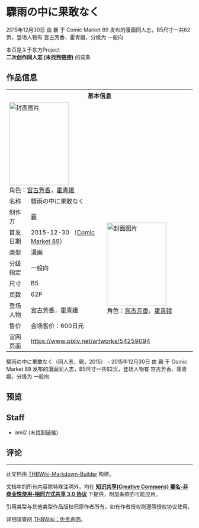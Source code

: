 # 驟雨の中に果敢なく

<!-- source html: G:\repos\THBWiki-Markdown-Builder\THBWikiMarkdown\Temp\main\3\32\ns0%3A%E9%A9%9F%E9%9B%A8%E3%81%AE%E4%B8%AD%E3%81%AB%E6%9E%9C%E6%95%A2%E3%81%AA%E3%81%8F.html -->

2015年12月30日 由 霸 于 Comic Market 89 发布的漫画同人志，B5尺寸一共62页，登场人物有 宫古芳香、霍青娥，分级为 一般向

本页是关于东方Project  
 **二次创作同人志 (未找到链接)** 的词条

## 作品信息

<table><tbody><tr><th colspan="3">基本信息</th></tr><tr><td class="cover-artwork-mobile" colspan="2"><a href="./文件-驟雨の中に果敢なく封面.jpg.md" class="image" title="封面图片"><img alt="封面图片" src="https://upload.thwiki.cc/thumb/d/d1/%E9%A9%9F%E9%9B%A8%E3%81%AE%E4%B8%AD%E3%81%AB%E6%9E%9C%E6%95%A2%E3%81%AA%E3%81%8F%E5%B0%81%E9%9D%A2.jpg/160px-%E9%A9%9F%E9%9B%A8%E3%81%AE%E4%B8%AD%E3%81%AB%E6%9E%9C%E6%95%A2%E3%81%AA%E3%81%8F%E5%B0%81%E9%9D%A2.jpg" decoding="async" loading="lazy" width="160" height="224" srcset="https://upload.thwiki.cc/thumb/d/d1/%E9%A9%9F%E9%9B%A8%E3%81%AE%E4%B8%AD%E3%81%AB%E6%9E%9C%E6%95%A2%E3%81%AA%E3%81%8F%E5%B0%81%E9%9D%A2.jpg/241px-%E9%A9%9F%E9%9B%A8%E3%81%AE%E4%B8%AD%E3%81%AB%E6%9E%9C%E6%95%A2%E3%81%AA%E3%81%8F%E5%B0%81%E9%9D%A2.jpg 1.5x, https://upload.thwiki.cc/thumb/d/d1/%E9%A9%9F%E9%9B%A8%E3%81%AE%E4%B8%AD%E3%81%AB%E6%9E%9C%E6%95%A2%E3%81%AA%E3%81%8F%E5%B0%81%E9%9D%A2.jpg/321px-%E9%A9%9F%E9%9B%A8%E3%81%AE%E4%B8%AD%E3%81%AB%E6%9E%9C%E6%95%A2%E3%81%AA%E3%81%8F%E5%B0%81%E9%9D%A2.jpg 2x" data-file-width="860" data-file-height="1200"></a><div class="cover-char">角色：<a href="./宫古芳香.md" title="宫古芳香">宫古芳香</a>，<a href="./霍青娥.md" title="霍青娥">霍青娥</a></div></td>
</tr><tr><td class="label">名称</td><td colspan="2"> 驟雨の中に果敢なく </td></tr><tr><td class="label">制作方</td><td><a href="./霸.md" title="霸">霸</a></td><td class="cover-artwork" rowspan="8" style="min-width:224px;"><a href="./文件-驟雨の中に果敢なく封面.jpg.md" class="image" title="封面图片"><img alt="封面图片" src="https://upload.thwiki.cc/thumb/d/d1/%E9%A9%9F%E9%9B%A8%E3%81%AE%E4%B8%AD%E3%81%AB%E6%9E%9C%E6%95%A2%E3%81%AA%E3%81%8F%E5%B0%81%E9%9D%A2.jpg/160px-%E9%A9%9F%E9%9B%A8%E3%81%AE%E4%B8%AD%E3%81%AB%E6%9E%9C%E6%95%A2%E3%81%AA%E3%81%8F%E5%B0%81%E9%9D%A2.jpg" decoding="async" loading="lazy" width="160" height="224" srcset="https://upload.thwiki.cc/thumb/d/d1/%E9%A9%9F%E9%9B%A8%E3%81%AE%E4%B8%AD%E3%81%AB%E6%9E%9C%E6%95%A2%E3%81%AA%E3%81%8F%E5%B0%81%E9%9D%A2.jpg/241px-%E9%A9%9F%E9%9B%A8%E3%81%AE%E4%B8%AD%E3%81%AB%E6%9E%9C%E6%95%A2%E3%81%AA%E3%81%8F%E5%B0%81%E9%9D%A2.jpg 1.5x, https://upload.thwiki.cc/thumb/d/d1/%E9%A9%9F%E9%9B%A8%E3%81%AE%E4%B8%AD%E3%81%AB%E6%9E%9C%E6%95%A2%E3%81%AA%E3%81%8F%E5%B0%81%E9%9D%A2.jpg/321px-%E9%A9%9F%E9%9B%A8%E3%81%AE%E4%B8%AD%E3%81%AB%E6%9E%9C%E6%95%A2%E3%81%AA%E3%81%8F%E5%B0%81%E9%9D%A2.jpg 2x" data-file-width="860" data-file-height="1200"></a><div class="cover-char">角色：<a href="./宫古芳香.md" title="宫古芳香">宫古芳香</a>，<a href="./霍青娥.md" title="霍青娥">霍青娥</a></div></td>
</tr><tr><td class="label">首发日期</td><td>2015-12-30&#160;（<a href="/展会作品列表?e=Comic+Market%2389">Comic Market 89</a>）</td></tr><tr><td class="label">类型</td><td>漫画</td></tr><tr><td class="label">分级指定</td><td>一般向</td></tr><tr><td class="label">尺寸</td><td>B5</td></tr><tr><td class="label">页数</td><td>62P</td></tr><tr><td class="label">登场人物</td><td><a href="./宫古芳香.md" title="宫古芳香">宫古芳香</a>，<a href="./霍青娥.md" title="霍青娥">霍青娥</a></td></tr><tr><td class="label">售价</td><td>会场售价：600日元</td></tr>
<tr><td class="label">官网页面</td><td colspan="2"><a rel="nofollow" class="external free" href="https://www.pixiv.net/artworks/54259094">https://www.pixiv.net/artworks/54259094</a></td></tr></tbody></table>

驟雨の中に果敢なく（同人志，霸，2015） - 2015年12月30日 由 霸 于 Comic Market 89 发布的漫画同人志，B5尺寸一共62页，登场人物有 宫古芳香、霍青娥，分级为 一般向

## 预览

## Staff
- ami2 (未找到链接)


## 评论




---

此文档由 [THBWiki-Markdown-Builder](https://github.com/Delsin-Yu/THBWiki-Markdown-Builder) 构建。

文档中的所有内容除特殊注明外，均在 [**知识共享(Creative Commons) 署名-非商业性使用-相同方式共享 3.0 协议**](https://creativecommons.org/licenses/by-sa/3.0/deed.zh-hans) 下提供，附加条款亦可能应用。

引用类型与其他类型作品版权归原作者所有，如有作者授权则遵照授权协议使用。

详细请查阅 [THBWiki：免责声明](https://thbwiki.cc/THBWiki:%E5%85%8D%E8%B4%A3%E5%A3%B0%E6%98%8E)。

